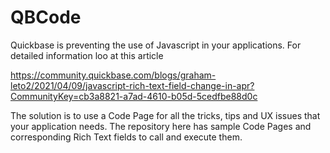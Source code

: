 # QBCode
Quickbase is preventing the use of Javascript in your applications.  For detailed information loo at this article

https://community.quickbase.com/blogs/graham-leto2/2021/04/09/javascript-rich-text-field-change-in-apr?CommunityKey=cb3a8821-a7ad-4610-b05d-5cedfbe88d0c

The solution is to use a Code Page for all the tricks, tips and UX issues that your application needs.   The repository here has sample Code Pages and corresponding Rich Text fields to call and execute them.
